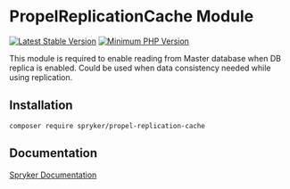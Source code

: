 # PropelReplicationCache Module
[![Latest Stable Version](https://poser.pugx.org/spryker/propel-replication-cache/v/stable.svg)](https://packagist.org/packages/spryker/propel-replication-cache)
[![Minimum PHP Version](https://img.shields.io/badge/php-%3E%3D%208.1-8892BF.svg)](https://php.net/)

This module is required to enable reading from Master database when DB replica is enabled. Could be used when data consistency needed while using replication.

## Installation

```
composer require spryker/propel-replication-cache
```

## Documentation

[Spryker Documentation](https://docs.spryker.com)
